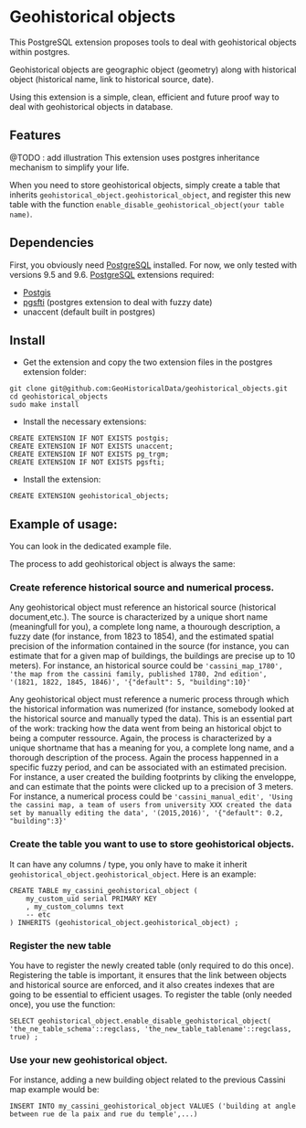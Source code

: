 # Geohistorical objects #

This PostgreSQL extension proposes tools to deal with geohistorical objects within postgres.

Geohistorical objects are geographic object (geometry) along with historical object (historical name, link to historical source, date).

Using this extension is a simple, clean, efficient and future proof way to deal with geohistorical objects in database.

## Features
@TODO : add illustration
This extension uses postgres inheritance mechanism to simplify your life.

When you need to store geohistorical objects, simply create a table that inherits `geohistorical_object.geohistorical_object`,
and register this new table with the function `enable_disable_geohistorical_object(your table name)`.

## Dependencies ##
First, you obviously need [PostgreSQL](https://www.postgresql.org/) installed. For now, we only tested with versions 9.5 and 9.6.
[PostgreSQL](https://www.postgresql.org/) extensions required:
 - [Postgis](http://postgis.net/)
 - [pgsfti](https://github.com/OnroerendErfgoed/pgSFTI) (postgres extension to deal with fuzzy date)
 - unaccent (default built in postgres)
 
## Install ##
- Get the extension and copy the two extension files in the postgres extension folder:
~~~~
git clone git@github.com:GeoHistoricalData/geohistorical_objects.git
cd geohistorical_objects
sudo make install
~~~~
- Install the necessary extensions:
~~~~
CREATE EXTENSION IF NOT EXISTS postgis;
CREATE EXTENSION IF NOT EXISTS unaccent;
CREATE EXTENSION IF NOT EXISTS pg_trgm;
CREATE EXTENSION IF NOT EXISTS pgsfti;
~~~~
- Install the extension:
~~~~
CREATE EXTENSION geohistorical_objects;
~~~~

## Example of usage:

You can look in the dedicated example file.
 
The process to add geohistorical object is always the same:

### Create reference historical source and numerical process. ###

Any geohistorical object must reference an historical source (historical document,etc.). The source is characterized by a unique short name (meaningfull for you), a complete long name, a thourough description, a fuzzy date (for instance, from 1823 to 1854), and the estimated spatial precision of the information contained in the source (for instance, you can estimate that for a given map of buildings, the buildings are precise up to 10 meters).
 For instance, an historical source could be 
 `'cassini_map_1780', 'the map from the cassini family, published 1780, 2nd edition', '(1821, 1822, 1845, 1846)', '{"default": 5, "building":10}'`
 
Any geohistorical object must reference a numeric process through which the historical information was numerized (for instance, somebody looked at the historical source and manually typed the data). 
  This is an essential part of the work: tracking how the data went from being an historical objct to being a computer ressource. Again, the process is characterized by a unique shortname that has a meaning for you, a complete long name, and a thorough description of the process. Again the process happenned in a specific fuzzy period, and can be associated with an estimated precision. For instance, a user created the building footprints by cliking the enveloppe, and can estimate that the points were clicked up to a precision of 3 meters.
  For instance, a numerical process could be 
  `'cassini_manual_edit', 'Using the cassini map, a team of users from university XXX created the data set by manually editing the data', '(2015,2016)', '{"default": 0.2, "building":3}' `

### Create the table you want to use to store geohistorical objects. ###
It can have any columns / type, you only have to make it inherit `geohistorical_object.geohistorical_object`.
Here is an example:
~~~~
CREATE TABLE my_cassini_geohistorical_object (
	my_custom_uid serial PRIMARY KEY 
	, my_custom_columns text
	-- etc 
) INHERITS (geohistorical_object.geohistorical_object) ;
~~~~
	
### Register the new table ###
You have to register the newly created table (only required to do this once). 
Registering the table is important, it ensures that the link between objects and historical source are enforced, and it also creates indexes that are going to be essential to efficient usages.
To register the table (only needed once), you use the function:
~~~~	
SELECT geohistorical_object.enable_disable_geohistorical_object(  'the_ne_table_schema'::regclass, 'the_new_table_tablename'::regclass, true) ;
~~~~

### Use your new geohistorical object. ### 
For instance, adding a new building object related to the previous Cassini map example would be:
~~~~	
INSERT INTO my_cassini_geohistorical_object VALUES ('building at angle between rue de la paix and rue du temple',...)
~~~~	

